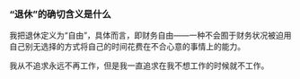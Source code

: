 ### “退休”的确切含义是什么

我把退休定义为“自由”，具体而言，即财务自由——一种不会囿于财务状况被迫用自己别无选择的方式将自己的时间花费在不合心意的事情上的能力。

我从不追求永远不再工作，但是我一直追求在我不想工作的时候就不工作。

